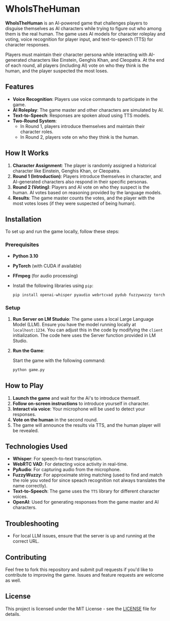 
# WhoIsTheHuman

**WhoIsTheHuman** is an AI-powered game that challenges players to disguise themselves as AI characters while trying to figure out who among them is the real human. The game uses AI models for character roleplay and voting, voice recognition for player input, and text-to-speech (TTS) for character responses.

Players must maintain their character persona while interacting with AI-generated characters like Einstein, Genghis Khan, and Cleopatra. At the end of each round, all players (including AI) vote on who they think is the human, and the player suspected the most loses.

## Features

- **Voice Recognition**: Players use voice commands to participate in the game.
- **AI Roleplay**: The game master and other characters are simulated by AI.
- **Text-to-Speech**: Responses are spoken aloud using TTS models.
- **Two-Round System**: 
  - In Round 1, players introduce themselves and maintain their character roles.
  - In Round 2, players vote on who they think is the human.

## How It Works

1. **Character Assignment**: The player is randomly assigned a historical character like Einstein, Genghis Khan, or Cleopatra.
2. **Round 1 (Introduction)**: Players introduce themselves in character, and AI-generated characters also respond in their specific personas.
3. **Round 2 (Voting)**: Players and AI vote on who they suspect is the human. AI votes based on reasoning provided by the language models.
4. **Results**: The game master counts the votes, and the player with the most votes loses (if they were suspected of being human).

## Installation

To set up and run the game locally, follow these steps:

### Prerequisites

- **Python 3.10**
- **PyTorch** (with CUDA if available)
- **FFmpeg** (for audio processing)
- Install the following libraries using `pip`:
  
  ```bash
  pip install openai-whisper pyaudio webrtcvad pydub fuzzywuzzy torch openai tts
  ```

### Setup

1. **Run Server on LM Studuio**:
   The game uses a local Large Language Model (LLM). Ensure you have the model running locally at `localhost:1234`.
   You can adjust this in the code by modifying the `client` initialization. The code here uses the Server function provided in LM Studio.

2. **Run the Game**:

   Start the game with the following command:
   
   ```bash
   python game.py
   ```

## How to Play

1. **Launch the game** and wait for the Ai's to introduce themself.
2. **Follow on-screen instructions** to introduce yourself in character.
3. **Interact via voice**: Your microphone will be used to detect your responses.
4. **Vote on the human** in the second round.
5. The game will announce the results via TTS, and the human player will be revealed.

## Technologies Used

- **Whisper**: For speech-to-text transcription.
- **WebRTC VAD**: For detecting voice activity in real-time.
- **PyAudio**: For capturing audio from the microphone.
- **FuzzyWuzzy**: For approximate string matching (used to find and match the role you voted for since speach recognition not always translates the name correctly).
- **Text-to-Speech**: The game uses the `TTS` library for different character voices.
- **OpenAI**: Used for generating responses from the game master and AI characters.

## Troubleshooting

- For local LLM issues, ensure that the server is up and running at the correct URL.

## Contributing

Feel free to fork this repository and submit pull requests if you'd like to contribute to improving the game. Issues and feature requests are welcome as well.

## License

This project is licensed under the MIT License - see the [LICENSE](LICENSE) file for details.

